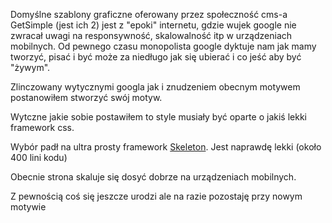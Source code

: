 <!--
.. title: Nowa, własna skórka graficzna dla CMS GetSimple
.. slug: nowa-wlasna-skorka-graficzna-dla-cms-getsimple
.. date: 2020-04-21
.. tags: css, skeleton
.. category: info
.. link: 
.. description: 
.. type: text
-->

Domyślne szablony graficzne oferowany przez społeczność cms-a GetSimple (jest ich 2) jest z "epoki" internetu, gdzie wujek google nie zwracał uwagi na responsywność, skalowalność itp w urządzeniach mobilnych. Od pewnego czasu monopolista google dyktuje nam jak mamy tworzyć, pisać i być może za niedługo jak się ubierać i co jeść aby być "żywym".

Zlinczowany wytycznymi googla jak i znudzeniem obecnym motywem postanowiłem stworzyć swój motyw.

Wytczne jakie sobie postawiłem to style musiały być oparte o jakiś lekki framework css.

Wybór padł na ultra prosty framework [Skeleton](http://getskeleton.com/). Jest naprawdę lekki (około 400 lini kodu)

Obecnie strona skaluje się dosyć dobrze na urządzeniach mobilnych.

Z pewnością coś się jeszcze urodzi ale na razie pozostaję przy nowym motywie
